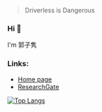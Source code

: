 > Driverless is Dangerous

### Hi 👋

I'm 郭子隽

### Links:

- [Home page](https://easy121.github.io)
- [ResearchGate](https://www.researchgate.net/profile/Zijun-Guo-5)

[![Top Langs](https://github-readme-stats.vercel.app/api/top-langs/?username=Easy121&layout=compact)](https://github.com/anuraghazra/github-readme-stats)
